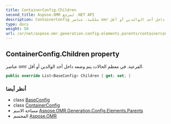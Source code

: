 ```yaml
---
title: ContainerConfig.Children
second_title: Aspose.OMR لمرجع .NET API
description: ContainerConfig ملكية. عناصر omr الفرعية. في معظم الحالات يتم وضعه داخل أحد الوالدين أو أقل.
type: docs
weight: 50
url: /ar/net/aspose.omr.generation.config.elements.parents/containerconfig/children/
---
```

## ContainerConfig.Children property

عناصر omr الفرعية. في معظم الحالات يتم وضعه داخل أحد الوالدين أو أقل.

```csharp
public override List<BaseConfig> Children { get; set; }
```

### أنظر أيضا

* class [BaseConfig](../../../aspose.omr.generation.config/baseconfig/)
* class [ContainerConfig](../)
* مساحة الاسم [Aspose.OMR.Generation.Config.Elements.Parents](../../containerconfig/)
* المجسم [Aspose.OMR](../../../)


